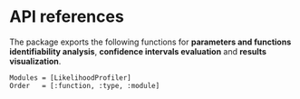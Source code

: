 # API references

The package exports the following functions for **parameters and functions identifiability analysis**, **confidence intervals evaluation** and **results visualization**.

```@autodocs
Modules = [LikelihoodProfiler]
Order   = [:function, :type, :module]
```

